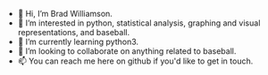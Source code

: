 - 👋 Hi, I’m Brad Williamson.
- 👀 I’m interested in python, statistical analysis, graphing and visual representations, and baseball.
- 🌱 I’m currently learning python3.
- 💞️ I’m looking to collaborate on anything related to baseball.
- 📫 You can reach me here on github if you'd like to get in touch.

<!---
b-williamson/b-williamson is a ✨ special ✨ repository because its `README.md` (this file) appears on your GitHub profile.
You can click the Preview link to take a look at your changes.
--->
